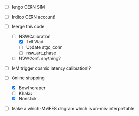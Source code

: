 - [ ] Iengo CERN SIM
- [ ] Indico CERN account!
- [ ] Merge this code
  - [ ] NSWCalibration
    - [x] Tell Vlad
    - [ ] Update stgc_conn
    - [ ] nsw_art_phase
  - [ ] NSWConf, anything?
- [ ] MM trigger cosmic latency calibration!?
- [ ] Online shopping
  - [x] Bowl scraper
  - [ ] Khakis
  - [x] Nonstick
- [ ] Make a which-MMFE8 diagram which is un-mis-interpretable

